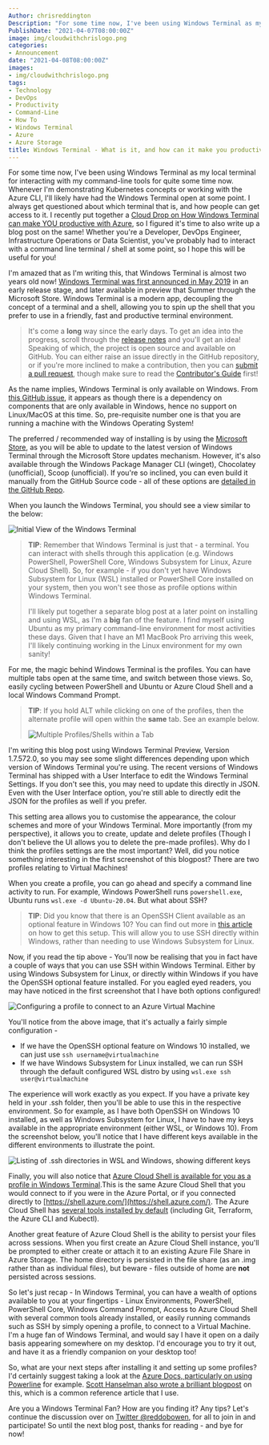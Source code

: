 ```yaml
---
Author: chrisreddington
Description: "For some time now, I've been using Windows Terminal as my local terminal for interacting with my command-line tools for quite some time now. Whenever I'm demonstrating Kubernetes concepts or working with the Azure CLI, I'll likely have had the Windows Terminal open at some point. I always get questioned about which terminal that is, and how people can get access to it. I recently put together a Cloud Drop on How Windows Terminal can make YOU productive with Azure, so I figured it's time to also write up a blog post on the same! Whether you're a Developer, DevOps Engineer, Infrastructure Operations or Data Scientist, you've probably had to interact with a command line terminal / shell at some point, so I hope this will be useful for you!"
PublishDate: "2021-04-07T08:00:00Z"
image: img/cloudwithchrislogo.png
categories:
- Announcement
date: "2021-04-08T08:00:00Z"
images:
- img/cloudwithchrislogo.png
tags:
- Technology
- DevOps
- Productivity
- Command-Line
- How To
- Windows Terminal
- Azure
- Azure Storage
title: Windows Terminal - What is it, and how can it make you productive with Azure?
---
```

For some time now, I've been using Windows Terminal as my local terminal for interacting with my command-line tools for quite some time now. Whenever I'm demonstrating Kubernetes concepts or working with the Azure CLI, I'll likely have had the Windows Terminal open at some point. I always get questioned about which terminal that is, and how people can get access to it. I recently put together a [Cloud Drop on How Windows Terminal can make YOU productive with Azure](/episode/cloud-drops-windows-terminal-productive-azure), so I figured it's time to also write up a blog post on the same! Whether you're a Developer, DevOps Engineer, Infrastructure Operations or Data Scientist, you've probably had to interact with a command line terminal / shell at some point, so I hope this will be useful for you!

I'm amazed that as I'm writing this, that Windows Terminal is almost two years old now! [Windows Terminal was first announced in May 2019](https://devblogs.microsoft.com/commandline/introducing-windows-terminal/) in an early release stage, and later available in preview that Summer through the Microsoft Store. Windows Terminal is a modern app, decoupling the concept of a terminal and a shell, allowing you to spin up the shell that you prefer to use in a friendly, fast and productive terminal environment.

  > It's come a **long** way since the early days. To get an idea into the progress, scroll through the [release notes](https://github.com/microsoft/terminal/releases) and you'll get an idea! Speaking of which, the project is open source and available on GitHub. You can either raise an issue directly in the GitHub repository, or if you're more inclined to make a contribution, then you can [submit a pull request](https://github.com/microsoft/terminal/pulls), though make sure to read the [Contributor's Guide](https://github.com/microsoft/terminal/blob/main/CONTRIBUTING.md) first!

As the name implies, Windows Terminal is only available on Windows. From [this GitHub issue](https://github.com/microsoft/terminal/issues/563), it appears as though there is a dependency on components that are only available in Windows, hence no support on Linux/MacOS at this time. So, pre-requisite number one is that you are running a machine with the Windows Operating System!

The preferred / recommended way of installing is by using the [Microsoft Store](https://aka.ms/terminal), as you will be able to update to the latest version of Windows Terminal through the Microsoft Store updates mechanism. However, it's also available through the Windows Package Manager CLI (winget), Chocolatey (unofficial), Scoop (unofficial). If you're so inclined, you can even build it manually from the GitHub Source code - all of these options are [detailed in the GitHub Repo](https://github.com/microsoft/terminal#installing-and-running-windows-terminal).

When you launch the Windows Terminal, you should see a view similar to the below:

![Initial View of the Windows Terminal](/img/blog/windows-terminal-productive-azure/windows-terminal-initial.jpg)

  > **TIP**: Remember that Windows Terminal is just that - a terminal. You can interact with shells through this application (e.g. Windows PowerShell, PowerShell Core, Windows Subsystem for Linux, Azure Cloud Shell). So, for example - if you don't yet have Windows Subsystem for Linux (WSL) installed or PowerShell Core installed on your system, then you won't see those as profile options within Windows Terminal.
  >
  > I'll likely put together a separate blog post at a later point on installing and using WSL, as I'm a **big** fan of the feature. I find myself using Ubuntu as my primary command-line environment for most activities these days. Given that I have an M1 MacBook Pro arriving this week, I'll likely continuing working in the Linux environment for my own sanity!

For me, the magic behind Windows Terminal is the profiles. You can have multiple tabs open at the same time, and switch between those views. So, easily cycling between PowerShell and Ubuntu or Azure Cloud Shell and a local Windows Command Prompt.

  > **TIP**: If you hold ALT while clicking on one of the profiles, then the alternate profile will open within the **same** tab. See an example below.
  >
  > ![Multiple Profiles/Shells within a Tab](/img/blog/windows-terminal-productive-azure/windows-terminal-multishell-tab.jpg)

I'm writing this blog post using Windows Terminal Preview, Version 1.7.572.0, so you may see some slight differences depending upon which version of Windows Terminal you're using. The recent versions of Windows Terminal has shipped with a User Interface to edit the Windows Terminal Settings. If you don't see this, you may need to update this directly in JSON. Even with the User Interface option, you're still able to directly edit the JSON for the profiles as well if you prefer.

This setting area allows you to customise the appearance, the colour schemes and more of your Windows Terminal. More importantly (from my perspective), it allows you to create, update and delete profiles (Though I don't believe the UI allows you to delete the pre-made profiles). Why do I think the profiles settings are the most important? Well, did you notice something interesting in the first screenshot of this blogpost? There are two profiles relating to Virtual Machines!

When you create a profile, you can go ahead and specify a command line activity to run. For example, Windows PowerShell runs ``powershell.exe``, Ubuntu runs ``wsl.exe -d Ubuntu-20.04``. But what about SSH?

  > **TIP**: Did you know that there is an OpenSSH Client available as an optional feature in Windows 10? You can find out more in [this article](https://www.howtogeek.com/336775/how-to-enable-and-use-windows-10s-built-in-ssh-commands/) on how to get this setup. This will allow you to use SSH directly within Windows, rather than needing to use Windows Subsystem for Linux.

Now, if you read the tip above - You'll now be realising that you in fact have a couple of ways that you can use SSH within Windows Terminal. Either by using Windows Subsystem for Linux, or directly within Windows if you have the OpenSSH optional feature installed. For you eagled eyed readers, you may have noticed in the first screenshot that I have both options configured!

![Configuring a profile to connect to an Azure Virtual Machine](/img/blog/windows-terminal-productive-azure/windows-terminal-ssh-connections.jpg)

You'll notice from the above image, that it's actually a fairly simple configuration -
* If we have the OpenSSH optional feature on Windows 10 installed, we can just use ``ssh username@virtualmachine``
* If we have Windows Subsystem for Linux installed, we can run SSH through the default configured WSL distro by using ``wsl.exe ssh user@virtualmachine``

The experience will work exactly as you expect. If you have a private key held in your .ssh folder, then you'll be able to use this in the respective environment. So for example, as I have both OpenSSH on Windows 10 installed, as well as Windows Subsystem for Linux, I have to have my keys available in the appropriate environment (either WSL, or Windows 10). From the screenshot below, you'll notice that I have different keys available in the different environments to illustrate the point.

![Listing of .ssh directories in WSL and Windows, showing different keys](/img/blog/windows-terminal-productive-azure/windows-terminal-ssh-keys.jpg)

Finally, you will also notice that [Azure Cloud Shell is available for you as a profile in Windows Terminal](https://devblogs.microsoft.com/commandline/the-azure-cloud-shell-connector-in-windows-terminal/).This is the same Azure Cloud Shell that you would connect to if you were in the Azure Portal, or if you connected directly to [https://shell.azure.com/](https://shell.azure.com/). The Azure Cloud Shell has [several tools installed by default](https://docs.microsoft.com/en-gb/azure/cloud-shell/features#tools) (including Git, Terraform, the Azure CLI and Kubectl).

Another great feature of Azure Cloud Shell is the ability to persist your files across sessions. When you first create an Azure Cloud Shell instance, you'll be prompted to either create or attach it to an existing Azure File Share in Azure Storage. The home directory is persisted in the file share (as an .img rather than as individual files), but beware - files outside of home are **not** persisted across sessions.

So let's just recap - In Windows Terminal, you can have a wealth of options available to you at your fingertips - Linux Environments, PowerShell, PowerShell Core, Windows Command Prompt, Access to Azure Cloud Shell with several common tools already installed, or easily running commands such as SSH by simply opening a profile, to connect to a Virtual Machine. I'm a huge fan of Windows Terminal, and would say I have it open on a daily basis appearing somewhere on my desktop. I'd encourage you to try it out, and have it as a friendly companion on your desktop too!

So, what are your next steps after installing it and setting up some profiles? I'd certainly suggest taking a look at the [Azure Docs, particularly on using Powerline](https://docs.microsoft.com/en-us/windows/terminal/custom-terminal-gallery/powerline-in-powershell) for example. [Scott Hanselman also wrote a brilliant blogpost](https://www.hanselman.com/blog/how-to-make-a-pretty-prompt-in-windows-terminal-with-powerline-nerd-fonts-cascadia-code-wsl-and-ohmyposh) on this, which is a common reference article that I use.

Are you a Windows Terminal Fan? How are you finding it? Any tips? Let's continue the discussion over on [Twitter @reddobowen](https://twitter.com/reddobowen), for all to join in and participate! So until the next blog post, thanks for reading - and bye for now!